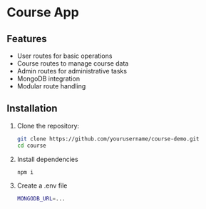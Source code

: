 # Course App

## Features

- User routes for basic operations
- Course routes to manage course data
- Admin routes for administrative tasks
- MongoDB integration
- Modular route handling

## Installation

1. Clone the repository:

   ```bash
   git clone https://github.com/yourusername/course-demo.git
   cd course

2. Install dependencies

    ```bash
    npm i

3. Create a .env file

    ```bash
    MONGODB_URL=...